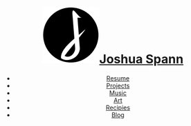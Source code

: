 <head>
<link href='css/main.css' rel='stylesheet' type='text/css'/>
</head>

<header>

# [![Logo](img/j.svg)Joshua Spann](index.htm)

- [Resume](resume.htm)
- [Projects](projects.htm)
- [Music](wip.htm)
- [Art](art.htm)
- [Recipies](recipies.htm)
- [Blog](wip.htm)


</header>


